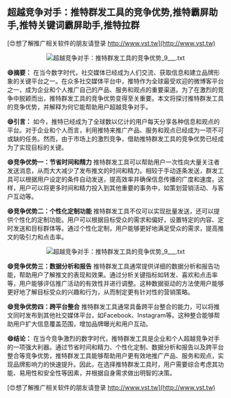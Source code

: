 ## **超越竞争对手：推特群发工具的竞争优势,推特霸屏助手,推特关键词霸屏助手,推特拉群**

[😍想了解推广相关软件的朋友请登录 http://www.vst.tw](http://www.vst.tw)

 <center><img src="https://vst.tw/MP4/tuiguang/png/1.png" alt="超越竞争对手：推特群发工具的竞争优势_9___.txt"></center>

**😄摘要：**
在当今数字时代，社交媒体已经成为人们交流、获取信息和建立品牌形象的关键平台之一。在众多社交媒体平台中，推特作为全球最受欢迎的微博客平台之一，成为企业和个人推广自己的产品、服务和观点的重要渠道。为了在激烈的竞争中脱颖而出，推特群发工具的竞争优势变得至关重要。本文将探讨推特群发工具的竞争优势，并解释为何它能帮助用户超越竞争对手。

**😄引言：**
如今，推特已经成为了全球数以亿计的用户每天分享各种信息和观点的平台。对于企业和个人而言，利用推特来推广产品、服务和观点已经成为一项不可或缺的任务。然而，由于市场上的激烈竞争，借助推特群发工具的竞争优势已经成为了实现目标的关键。

**😄竞争优势一：节省时间和精力**
推特群发工具可以帮助用户一次性向大量关注者发送消息，从而大大减少了发布推文的时间和精力。相较于手动逐条发送，群发工具可以根据用户设定的条件自动发送，提高效率并确保信息传播的广度和速度。这样，用户可以将更多时间和精力投入到其他重要的事务中，如策划营销活动、与客户互动等。

**😄竞争优势二：个性化定制功能**
推特群发工具不仅可以实现批量发送，还可以提供个性化的定制功能。用户可以根据目标受众的需求和偏好，设置特定的内容、定时发送和目标群体等。通过个性化定制，用户能够更好地满足受众的需求，提高推文的吸引力和点击率。

 <center><img src="https://vst.tw/MP4/tuiguang/png/3.png" alt="超越竞争对手：推特群发工具的竞争优势_9___.txt"></center>

**😄竞争优势三：数据分析和报告**
推特群发工具通常提供详细的数据分析和报告功能，帮助用户了解推文的表现和效果。通过分析关键指标如转发、喜欢和点击率等，用户能够评估推广活动的有效性并进行调整。这种数据驱动的方法使用户能够更好地了解目标受众的兴趣和行为，从而制定更有针对性的营销策略。

**😄竞争优势四：跨平台整合**
推特群发工具通常具备跨平台整合的能力，可以将推文同时发布到其他社交媒体平台，如Facebook、Instagram等。这种整合能够帮助用户扩大信息覆盖范围，增加品牌曝光和用户互动。

**😄结论：**
在当今竞争激烈的数字时代，推特群发工具是企业和个人超越竞争对手的一项强大利器。通过节省时间和精力、个性化定制、数据分析和报告以及跨平台整合等竞争优势，推特群发工具能够帮助用户更有效地推广产品、服务和观点，实现品牌影响力的快速提升。因此，在选择推特群发工具时，用户需要综合考虑其功能、易用性和安全性等因素，并根据自身需求做出明智的决策。

[😍想了解推广相关软件的朋友请登录 http://www.vst.tw](http://www.vst.tw)




